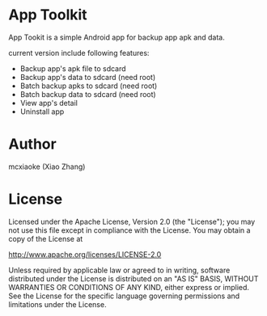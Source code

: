 App Toolkit
===========================

App Tookit is a simple Android app for backup app apk and data.

current version include following features:

*  Backup app's apk file to sdcard
*  Backup app's data to sdcard (need root)
*  Batch backup apks to sdcard (need root)
*  Batch backup data to sdcard (need root)
*  View app's detail
*  Uninstall app


Author
===========================
mcxiaoke (Xiao Zhang)

License
===========================
Licensed under the Apache License, Version 2.0 (the "License");
you may not use this file except in compliance with the License.
You may obtain a copy of the License at

http://www.apache.org/licenses/LICENSE-2.0

Unless required by applicable law or agreed to in writing, software
distributed under the License is distributed on an "AS IS" BASIS,
WITHOUT WARRANTIES OR CONDITIONS OF ANY KIND, either express or implied.
See the License for the specific language governing permissions and
limitations under the License.